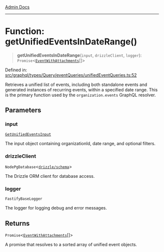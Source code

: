 [Admin Docs](/)

***

# Function: getUnifiedEventsInDateRange()

> **getUnifiedEventsInDateRange**(`input`, `drizzleClient`, `logger`): `Promise`\<[`EventWithAttachments`](../type-aliases/EventWithAttachments.md)[]\>

Defined in: [src/graphql/types/Query/eventQueries/unifiedEventQueries.ts:52](https://github.com/Sourya07/talawa-api/blob/4e4298c85a0d2c28affa824f2aab7ec32b5f3ac5/src/graphql/types/Query/eventQueries/unifiedEventQueries.ts#L52)

Retrieves a unified list of events, including both standalone events and generated
instances of recurring events, within a specified date range. This is the primary function
used by the `organization.events` GraphQL resolver.

## Parameters

### input

[`GetUnifiedEventsInput`](../interfaces/GetUnifiedEventsInput.md)

The input object containing organizationId, date range, and optional filters.

### drizzleClient

`NodePgDatabase`\<[`drizzle/schema`](../../../../../../drizzle/schema/README.md)\>

The Drizzle ORM client for database access.

### logger

`FastifyBaseLogger`

The logger for logging debug and error messages.

## Returns

`Promise`\<[`EventWithAttachments`](../type-aliases/EventWithAttachments.md)[]\>

A promise that resolves to a sorted array of unified event objects.
